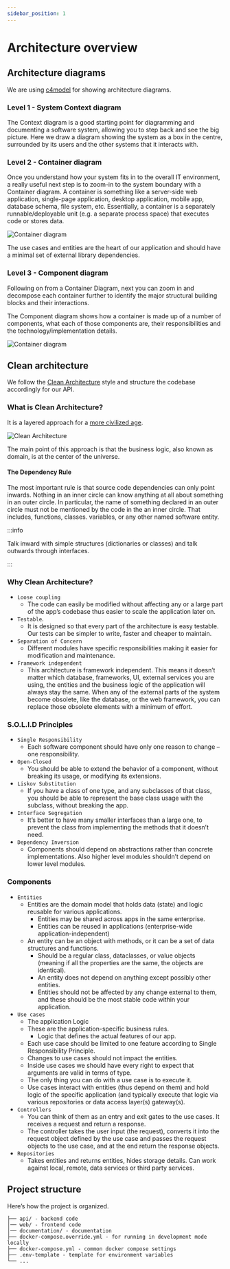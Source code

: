 ```yaml
---
sidebar_position: 1
---
```


# Architecture overview

## Architecture diagrams

We are using [c4model](https://c4model.com) for showing architecture diagrams.

### Level 1 - System Context diagram

The Context diagram is a good starting point for diagramming and documenting a software system, allowing you to step back and see the big picture. Here we draw a diagram showing the system as a box in the centre, surrounded by its users and the other systems that it interacts with.

### Level 2 - Container diagram

Once you understand how your system fits in to the overall IT environment, a really useful next step is to zoom-in to the system boundary with a Container diagram. A container is something like a server-side web application, single-page application, desktop application, mobile app, database schema, file system, etc. Essentially, a container is a separately runnable/deployable unit (e.g. a separate process space) that executes code or stores data.

![Container diagram](/img/api-level-2.svg)

The use cases and entities are the heart of our application and should have a minimal set of external library dependencies.

### Level 3 - Component diagram

Following on from a Container Diagram, next you can zoom in and decompose each container further to identify the major structural building blocks and their interactions.

The Component diagram shows how a container is made up of a number of components, what each of those components are, their responsibilities and the technology/implementation details.

![Container diagram](/img/api-level-3.svg)

## Clean architecture

We follow the [Clean Architecture](https://blog.cleancoder.com/uncle-bob/2012/08/13/the-clean-architecture.html) style and structure the codebase accordingly for our API.

### What is Clean Architecture?

It is a layered approach for a [more civilized age](https://www.youtube.com/watch?v=wtCQalq7L-E).

![Clean Architecture](/img/clean-architecture.png)

The main point of this approach is that the business logic, also known as domain, is at the center of the universe.

#### The Dependency Rule

The most important rule is that source code dependencies can only point inwards. Nothing in an inner circle can know anything at all about something in an outer circle. In particular, the name of something declared in an outer circle must not be mentioned by the code in the an inner circle. That includes, functions, classes. variables, or any other named software entity. 

:::info

Talk inward with simple structures (dictionaries or classes) and talk outwards through interfaces.

:::


### Why Clean Architecture?

* `Loose coupling` 
  * The code can easily be modified without affecting any or a large part of the app’s codebase thus easier to scale the application later on.
* `Testable`. 
  * It is designed so that every part of the architecture is easy testable. Our tests can be simpler to write, faster and cheaper to maintain.
* `Separation of Concern` 
  * Different modules have specific responsibilities making it easier for modification and maintenance.
* `Framework independent` 
  * This architecture is framework independent. This means it doesn’t matter which database, frameworks, UI, external services you are using, the entities and the business logic of the application will always stay the same. When any of the external parts of the system become obsolete, like the database, or the web framework, you can replace those obsolete elements with a minimum of effort.

### S.O.L.I.D Principles

* `Single Responsibility` 
  * Each software component should have only one reason to change – one responsibility.
* `Open-Closed` 
  * You should be able to extend the behavior of a component, without breaking its usage, or modifying its extensions.
* `Liskov Substitution`
  * If you have a class of one type, and any subclasses of that class, you should be able to represent the base class usage with the subclass, without breaking the app.
* `Interface Segregation`
  * It’s better to have many smaller interfaces than a large one, to prevent the class from implementing the methods that it doesn’t need.
* `Dependency Inversion` 
  * Components should depend on abstractions rather than concrete implementations. Also higher level modules shouldn’t depend on lower level modules.

### Components

* `Entities`
  * Entities are the domain model that holds data (state) and logic reusable for various applications.
    * Entities may be shared across apps in the same enterprise.
    * Entities can be reused in applications (enterprise-wide application-independent)
  * An entity can be an object with methods, or it can be a set of data structures and functions. 
    * Should be a regular class, dataclasses, or value objects (meaning if all the properties are the same, the objects are identical). 
    * An entity does not depend on anything except possibly other entities.
    * Entities should not be affected by any change external to them, and these should be the most stable code within your application.
* `Use cases` 
  * The application Logic
  * These are the application-specific business rules. 
    * Logic that defines the actual features of our app.
  * Each use case should be limited to one feature according to Single Responsibility Principle.
  * Changes to use cases should not impact the entities.
  * Inside use cases we should have every right to expect that arguments are valid in terms of type. 
  * The only thing you can do with a use case is to execute it. 
  * Use cases interact with entities (thus depend on them) and hold logic of the specific application (and typically execute that logic via various repositories or data access layer(s) gateway(s).
* `Controllers`
  * You can think of them as an entry and exit gates to the use cases. It receives a request and return a response. 
  * The controller takes the user input (the request), converts it into the request object defined by the use case and passes the request objects to the use case, and at the end return the response objects.
* `Repositories`
  * Takes entities and returns entities, hides storage details. Can work against local, remote, data services or third party services.


## Project structure

Here’s how the project is organized. 

```
├── api/ - backend code
│── web/ - frontend code
│── documentation/ - documentation
├── docker-compose.override.yml - for running in development mode locally
├── docker-compose.yml - common docker compose settings
├── .env-template - template for environment variables
└── ...
```